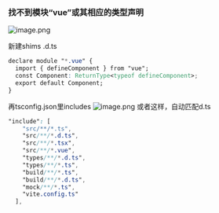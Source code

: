 ### 找不到模块“vue”或其相应的类型声明
![image.png](https://cdn.nlark.com/yuque/0/2022/png/28823371/1660832948277-13fb0b2e-34cd-4566-bd6f-b54040e0f385.png#averageHue=%23272020&clientId=u448483b6-cc3f-4&from=paste&height=82&id=u06d75da2&originHeight=103&originWidth=786&originalType=binary&ratio=1&rotation=0&showTitle=false&size=10987&status=done&style=none&taskId=ufcae8412-3909-4df1-8651-d9369d5fe3a&title=&width=628.8)

新建shims .d.ts
```css
declare module "*.vue" {
  import { defineComponent } from "vue";
  const Component: ReturnType<typeof defineComponent>;
  export default Component;
}
```
再tsconfig.json里includes
![image.png](https://cdn.nlark.com/yuque/0/2022/png/28823371/1660833011684-24076ab4-a14c-473e-b940-e99b8a4c1845.png#averageHue=%23352d21&clientId=u448483b6-cc3f-4&from=paste&height=253&id=uffff2af4&originHeight=316&originWidth=771&originalType=binary&ratio=1&rotation=0&showTitle=false&size=193316&status=done&style=none&taskId=ucaed7386-a37e-4ea7-bc60-6c7610db697&title=&width=616.8)
或者这样，自动匹配d.ts
```css
"include": [
    "src/**/*.ts",
    "src/**/*.d.ts",
    "src/**/*.tsx",
    "src/**/*.vue",
    "types/**/*.d.ts",
    "types/**/*.ts",
    "build/**/*.ts",
    "build/**/*.d.ts",
    "mock/**/*.ts",
    "vite.config.ts"
  ],
```

